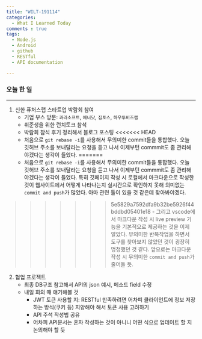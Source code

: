 ```yaml
---
title: "WILT-191114"
categories:
  - What I Learned Today
comments : true
tags:
  - Node.js
  - Android
  - github
  - RESTful
  - API documentation

---
```


### 오늘 한 일
----

1. 신한 퓨처스랩 스타트업 박람회 참여
    - 기업 부스 방문: `콰라소프트`, `에너닷`, `집토스`, `하우투비즈랩`
    - 취준생을 위한 런치토크 참석
    - 박람회 참석 후기 정리해서 블로그 포스팅
<<<<<<< HEAD
    - 처음으로 `git rebase -i`를 사용해서 무의미한 commit들을 통합했다. 오늘 깃허브 주소를 보내달라는 요청을 듣고 나서 이제부턴 commmit도 좀 관리해야겠다는 생각이 들었다.
=======
    - 처음으로 `git rebase -i`를 사용해서 무의미한 commit들을 통합했다. 오늘 깃허브 주소를 보내달라는 요청을 듣고 나서 이제부턴 commmit도 좀 관리해야겠다는 생각이 들었다. 특히 깃페이지 작성 시 로컬에서 마크다운으로 작성한 것이 웹사이트에서 어떻게 나타나는지 실시간으로 확인하지 못해 의미없는 `commit and push`가 많았다. 아마 관련 툴이 있을 것 같은데 찾아봐야겠다.
>>>>>>> 5e5829a7592dfa9b32be5926f44bddbd05401e18
    - 그리고 vscode에서 마크다운 작성 시 live preview 기능을 기본적으로 제공하는 것을 이제 알았다. 무의미한 반복작업을 하면서 도구를 찾아보지 않았던 것이 굉장히 멍청했던 것 같다. 앞으로는 마크다운 작성 시 무의미한 `commit and push`가 줄어들 듯.<br>

2. 협업 프로젝트
    - 최종 DB구조 참고해서 API의 json 예시, 메소드 field 수정
    - 내일 회의 때 얘기해볼 것
        - JWT 토큰 사용할 지: RESTful 만족하려면 어차피 클라이언트에 정보 저장하는 방식(쿠키 등) 지양해야 해서 토큰 사용 고려하기
        - API 주석 작성법 공유
        - 어차피 API문서는 혼자 작성하는 것이 아니니 어떤 식으로 업데이트 할 지 논의해야 할 듯



[생활코딩]: https://opentutorials.org/course/3332
[제로초]: https://www.zerocho.com/category/NodeJS/post/593a487c2ed1da0018cff95d
[알기쉬운블록체인]: http://www.kmooc.kr/courses/course-v1:SJCU+SJCU01+2019_2/course/
[gitpage.Markdown.table]: https://help.github.com/en/github/writing-on-github/organizing-information-with-tables "깃허브 도움말 참고"



